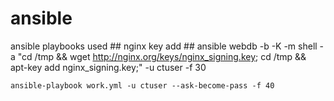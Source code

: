 # ansible
ansible playbooks used
    ## nginx key add ##
    ansible webdb -b -K  -m shell -a "cd /tmp && wget http://nginx.org/keys/nginx_signing.key; cd /tmp &&  apt-key add     nginx_signing.key;" -u ctuser -f 30

    ansible-playbook work.yml -u ctuser --ask-become-pass -f 40

